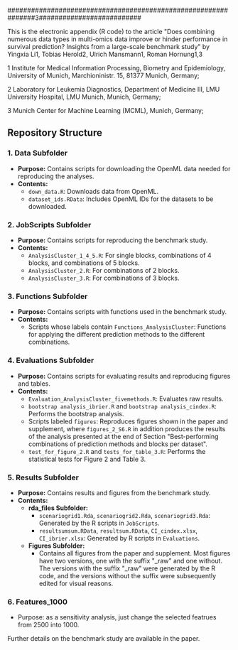 ###############################################################3##########################

This is the electronic appendix (R code) to the article "Does combining numerous data types in multi-omics data improve or hinder performance in survival prediction? Insights from a large-scale benchmark study" by Yingxia Li1, Tobias Herold2, Ulrich Mansmann1, Roman Hornung1,3

1 Institute for Medical Information Processing, Biometry and Epidemiology, University of Munich, Marchioninistr. 15, 81377 Munich, Germany;

2 Laboratory for Leukemia Diagnostics, Department of Medicine III, LMU University Hospital, LMU Munich, Munich, Germany;

3 Munich Center for Machine Learning (MCML), Munich, Germany;

## Repository Structure

### 1. Data Subfolder
- **Purpose:** Contains scripts for downloading the OpenML data needed for reproducing the analyses.
- **Contents:**
  - `down_data.R`: Downloads data from OpenML.
  - `dataset_ids.RData`: Includes OpenML IDs for the datasets to be downloaded.

### 2. JobScripts Subfolder
- **Purpose:** Contains scripts for reproducing the benchmark study.
- **Contents:**
  - `AnalysisCluster_1_4_5.R`: For single blocks, combinations of 4 blocks, and combinations of 5 blocks.
  - `AnalysisCluster_2.R`: For combinations of 2 blocks.
  - `AnalysisCluster_3.R`: For combinations of 3 blocks.

### 3. Functions Subfolder
- **Purpose:** Contains scripts with functions used in the benchmark study.
- **Contents:**
  - Scripts whose labels contain `Functions_AnalysisCluster`: Functions for applying the different prediction methods to the different combinations.

### 4. Evaluations Subfolder
- **Purpose:** Contains scripts for evaluating results and reproducing figures and tables.
- **Contents:**
  - `Evaluation_AnalysisCluster_fivemethods.R`: Evaluates raw results.
  - `bootstrap analysis_ibrier.R` and `bootstrap analysis_cindex.R`: Performs the bootstrap analysis.
  - Scripts labeled `figures`: Reproduces figures shown in the paper and supplement, where `figures_2_S6.R` in addition produces the results of the analysis presented at the end of Section "Best-performing combinations of prediction methods and blocks per dataset".
  - `test_for_figure_2.R` and `tests_for_table_3.R`: Performs the statistical tests for Figure 2 and Table 3.

### 5. Results Subfolder
- **Purpose:** Contains results and figures from the benchmark study.
- **Contents:**
  - **rda_files Subfolder:**
    - `scenariogrid1.Rda`, `scenariogrid2.Rda`, `scenariogrid3.Rda`: Generated by the R scripts in `JobScripts`.
    - `resultsumsum.RData`, `resultsum.RData`, `CI_cindex.xlsx`, `CI_ibrier.xlsx`: Generated by R scripts in `Evaluations`.
  - **Figures Subfolder:**
    - Contains all figures from the paper and supplement. Most figures have two versions, one with the suffix "_raw" and one without. The versions with the suffix "_raw" were generated by the R code, and the versions without the suffix were subsequently edited for visual reasons.

### 6. Features_1000
-   Purpose:  as a sensitivity analysis, just change the selected featrues from 2500 into 1000.

Further details on the benchmark study are available in the paper.
